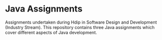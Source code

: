 # Java Assignments

Assignments undertaken during Hdip in Software Design and Development (Industry Stream).
This repository contains three Java assignments which cover different aspects of Java development.

##
